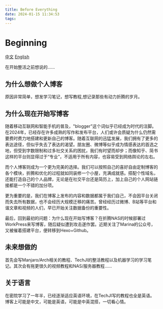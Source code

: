 ```yaml
---
title: Before Everything
date: 2024-01-15 11:34:53
tags:
---
```


# Beginning

[中文](https://hydraallen.github.io/2024/01/15/Before-Everything/)
[English](https://hydraallen.github.io/2024/01/15/Before-Everything-English-version/)

在开始整活之前想说的……

## 为什么想做个人博客

原因非常简单，想发学习笔记，想写教程,想记录那些有动力折腾的岁月。

## 为什么现在开始写博客

随着移动互联网和智能手机的普及，"blogger"这个词似乎已经成为时代的注脚。在2024年，已经存在许多成熟的写作和发布平台，人们或许会质疑为什么仍然需要费时费力地搭建和更新自己的博客。随着互联网的迅猛发展，我们拥有了更多的表达途径，但似乎失去了表达的渴望。朋友圈、微博等似乎成为情感表达的首选之地，但受到字数限制和过多社交关系的困扰，我们有时望而却步；而像知乎、简书这样的平台则显得过于“专业”，不适用于所有内容，也容易受到网络舆论的左右。

而个人博客则成为一个更为完美的选择。我们可以按照自己的喜好自由定制博客的各个模块，折腾和优化的过程就如同装修一个小屋，充满成就感。搭配个性域名，还能打造自己的个人品牌，无论是在社交平台还是简历上，加上自己的个人网站链接都是一个不错的加分项。

更为重要的是，我们在博客上发布的内容和数据都属于我们自己，不会因平台关闭而失去所有数据，也不会经历大规模迁移的痛苦。曾经经历过微博、B站等平台和谐文章和视频的人们，早已开始关注数据备份的重要性。

最后，回到最初的问题：为什么现在开始写博客？在折腾NAS的时候部署过WorkPress来写博客，随后疑似遭到攻击遂作罢。近期关注了Marina的公众号，又被催着搭建平台，便转移到Hexo+Github。

## 未来想做的

首先会写Manjaro/Arch相关的教程、TechJI的整活教程以及机器学习的学习笔记。其次会有拖更很久的视频教程和NAS/服务器教程……

## 关于语言

在密院学习了一年半，已经逐渐适应英语环境，在TechJI写的教程也全是英语。博客上可能是中文，可能是英语，可能是中英混搭，一切看心情。
